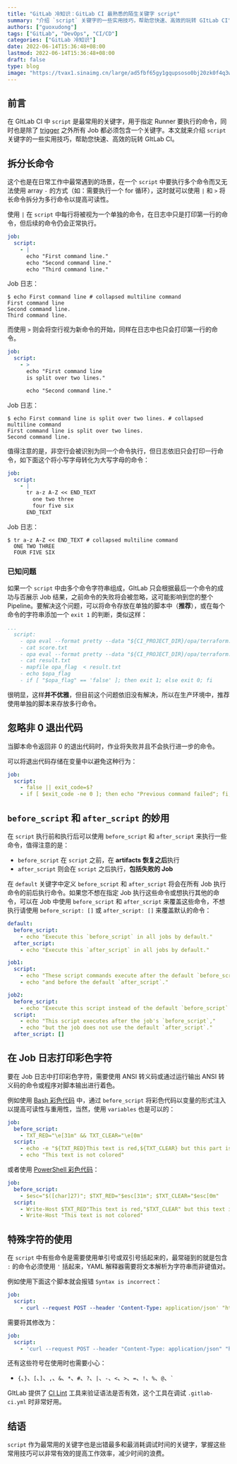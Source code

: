 ```yaml
---
title: "GitLab 冷知识：GitLab CI 最熟悉的陌生关键字 script"
summary: "介绍 `script` 关键字的一些实用技巧，帮助您快速、高效的玩转 GItLab CI"
authors: ["guoxudong"]
tags: ["GitLab", "DevOps", "CI/CD"]
categories: ["GitLab 冷知识"]
date: 2022-06-14T15:36:48+08:00
lastmod: 2022-06-14T15:36:48+08:00
draft: false
type: blog
image: "https://tvax1.sinaimg.cn/large/ad5fbf65gy1gqupsoso0bj20zk0f4q3w.jpg"
---
```

## 前言

在 GItLab CI 中 `script` 是最常用的关键字，用于指定 Runner 要执行的命令，同时也是除了 [trigger](https://docs.gitlab.cn/jh/ci/yaml/index.html#trigger) 之外所有 Job 都必须包含一个关键字。本文就来介绍 `script` 关键字的一些实用技巧，帮助您快速、高效的玩转 GItLab CI。

## 拆分长命令

这个也是在日常工作中最常遇到的场景，在一个 `script` 中要执行多个命令而又无法使用 array `-` 的方式（如：需要执行一个 for 循环），这时就可以使用 `|` 和 `>` 将长命令拆分为多行命令以提高可读性。

使用 `|` 在 `script` 中每行将被视为一个单独的命令，在日志中只是打印第一行的命令，但后续的命令仍会正常执行。

```yaml
job:
  script:
    - |
      echo "First command line."
      echo "Second command line."
      echo "Third command line."
```

Job 日志：

```shell
$ echo First command line # collapsed multiline command
First command line
Second command line.
Third command line.
```

而使用 `>` 则会将空行视为新命令的开始，同样在日志中也只会打印第一行的命令。

```yaml
job:
  script:
    - >
      echo "First command line
      is split over two lines."

      echo "Second command line."
```

Job 日志：

```shell
$ echo First command line is split over two lines. # collapsed multiline command
First command line is split over two lines.
Second command line.
```

值得注意的是，非空行会被识别为同一个命令执行，但日志依旧只会打印一行命令，如下面这个将小写字母转化为大写字母的命令：

```yaml
job:
  script:
    - |
      tr a-z A-Z << END_TEXT
        one two three
        four five six
      END_TEXT
```

Job 日志：

```shell
$ tr a-z A-Z << END_TEXT # collapsed multiline command
  ONE TWO THREE
  FOUR FIVE SIX
```

### 已知问题

如果一个 `script` 中由多个命令字符串组成，GItLab 只会根据最后一个命令的成功与否展示 Job 结果，之前命令的失败将会被忽略，这可能影响到您的整个 Pipeline。要解决这个问题，可以将命令存放在单独的脚本中（**推荐**），或在每个命令的字符串添加一个 `exit 1` 的判断，类似这样：

```yaml
...
  script:
    - opa eval --format pretty --data "${CI_PROJECT_DIR}/opa/terraform.rego" --input "${CI_PROJECT_DIR}/${ENVIRONMENT}-${PRODUCT}-${CI_PIPELINE_ID}.tfplan.json"  "data.terraform.analysis.score" > score.txt
    - cat score.txt
    - opa eval --format pretty --data "${CI_PROJECT_DIR}/opa/terraform.rego" --input "${CI_PROJECT_DIR}/${ENVIRONMENT}-${PRODUCT}-${CI_PIPELINE_ID}.tfplan.json"  "data.terraform.analysis.authz" > result.txt
    - cat result.txt
    - mapfile opa_flag  < result.txt 
    - echo $opa_flag
    - if [ "$opa_flag" == 'false' ]; then exit 1; else exit 0; fi
```

很明显，这样**并不优雅**，但目前这个问题依旧没有解决，所以在生产环境中，推荐使用单独的脚本来存放多行命令。

## 忽略非 0 退出代码

当脚本命令返回非 0 的退出代码时，作业将失败并且不会执行进一步的命令。

可以将退出代码存储在变量中以避免这种行为：

```yaml
job:
  script:
    - false || exit_code=$?
    - if [ $exit_code -ne 0 ]; then echo "Previous command failed"; fi;
```

## `before_script` 和 `after_script` 的妙用

在 `script` 执行前和执行后可以使用 `before_script` 和 `after_script` 来执行一些命令，值得注意的是：

- `before_script` 在 `script` 之前，在 **artifacts 恢复之后**执行
- `after_script` 则会在 `script` 之后执行，**包括失败的 Job**

在 `default` 关键字中定义 `before_script` 和 `after_script` 将会在所有 Job 执行命令的前后执行命令。如果您不想在指定 Job 执行这些命令或想执行其他的命令，可以在 Job 中使用  `before_script` 和 `after_script` 来覆盖这些命令，不想执行请使用 `before_script: []` 或 `after_script: []` 来覆盖默认的命令：

```yaml
default:
  before_script:
    - echo "Execute this `before_script` in all jobs by default."
  after_script:
    - echo "Execute this `after_script` in all jobs by default."

job1:
  script:
    - echo "These script commands execute after the default `before_script`,"
    - echo "and before the default `after_script`."

job2:
  before_script:
    - echo "Execute this script instead of the default `before_script`."
  script:
    - echo "This script executes after the job's `before_script`,"
    - echo "but the job does not use the default `after_script`."
  after_script: []
```

## 在 Job 日志打印彩色字符

要在 Job 日志中打印彩色字符，需要使用 ANSI 转义码或通过运行输出 ANSI 转义码的命令或程序对脚本输出进行着色。

例如使用 [Bash 彩色代码](https://misc.flogisoft.com/bash/tip_colors_and_formatting) 中，通过 `before_script` 将彩色代码以变量的形式注入以提高可读性与重用性，当然，使用 `variables` 也是可以的：

```yaml
job:
  before_script:
    - TXT_RED="\e[31m" && TXT_CLEAR="\e[0m"
  script:
    - echo -e "${TXT_RED}This text is red,${TXT_CLEAR} but this part isn't${TXT_RED} however this part is again."
    - echo "This text is not colored"
```

或者使用 [PowerShell 彩色代码](https://superuser.com/a/1259916)：

```yaml
job:
  before_script:
    - $esc="$([char]27)"; $TXT_RED="$esc[31m"; $TXT_CLEAR="$esc[0m"
  script:
    - Write-Host $TXT_RED"This text is red,"$TXT_CLEAR" but this text isn't"$TXT_RED" however this text is red again."
    - Write-Host "This text is not colored"
```

## 特殊字符的使用

在 `script` 中有些命令是需要使用单引号或双引号括起来的，最常碰到的就是包含 `:` 的命令必须使用 `'` 括起来，YAML 解释器需要将文本解析为字符串而非键值对。

例如使用下面这个脚本就会报错 `Syntax is incorrect`：

```yaml
job:
  script:
    - curl --request POST --header 'Content-Type: application/json' "https://gitlab/api/v4/projects"
```

需要将其修改为：

```yaml
job:
  script:
    - 'curl --request POST --header "Content-Type: application/json" "https://gitlab/api/v4/projects"'
```

还有这些符号在使用时也需要小心：

- `{`、`}`、`[`、`]`、`,`、`&`、`*`、`#`、`?`、`|`、`-`、`<`、`>`、`=`、`!`、`%`、`@`、`` ` ``

GItLab 提供了 [CI Lint](https://docs.gitlab.cn/jh/ci/lint.html) 工具来验证语法是否有效，这个工具在调试 `.gitlab-ci.yml` 时非常好用。

## 结语

`script` 作为最常用的关键字也是出错最多和最消耗调试时间的关键字，掌握这些常用技巧可以非常有效的提高工作效率，减少时间的浪费。
